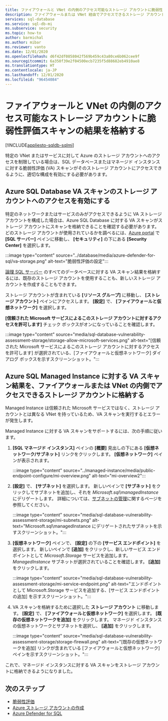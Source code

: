 ```yaml
---
title: ファイアウォールと VNet の内側のアクセス可能なストレージ アカウントに脆弱性評価スキャンの結果を格納する
description: ファイアウォールまたは VNet 経由でアクセスできるストレージ アカウントに脆弱性評価 (VA) スキャンを格納する手順について説明します
services: sql-database
ms.service: sql-db-mi
ms.subservice: security
ms.topic: how-to
author: barmichal
ms.author: mibar
ms.reviewer: vanto
ms.date: 12/01/2020
ms.openlocfilehash: d6f42df0858042f569b459c43a80ce6b062cee9f
ms.sourcegitcommit: 6a350f39e2f04500ecb7235f5d88682eb4910ae8
ms.translationtype: HT
ms.contentlocale: ja-JP
ms.lasthandoff: 12/01/2020
ms.locfileid: "96454084"
---
```

# <a name="store-vulnerability-assessment-scan-results-in-a-storage-account-accessible-behind-firewalls-and-vnets"></a>ファイアウォールと VNet の内側のアクセス可能なストレージ アカウントに脆弱性評価スキャンの結果を格納する
[!INCLUDE[appliesto-sqldb-sqlmi](../includes/appliesto-sqldb-sqlmi.md)]

特定の VNet またはサービスに対して Azure のストレージ アカウントへのアクセスを制限している場合は、SQL データベースまたはマネージド インスタンスに対する脆弱性評価 (VA) スキャンがそのストレージ アカウントにアクセスできるように、適切な構成を有効にする必要があります。

## <a name="enable-azure-sql-database-va-scanning-access-to-the-storage-account"></a>Azure SQL Database VA スキャンのストレージ アカウントへのアクセスを有効にする

特定のネットワークまたはサービスのみがアクセスできるように VA ストレージ アカウントを構成した場合は、Azure SQL Database に対する VA スキャンがストレージ アカウントにスキャンを格納できることを確認する必要があります。 どのストレージ アカウントが使用されているかを調べるには、[Azure portal](https://portal.azure.com) で **[SQL サーバー]** ペインに移動し、 **[セキュリティ]** の下にある **[Security Center]** を選択します。

:::image type="content" source="../database/media/azure-defender-for-sql/va-storage.png" alt-text="脆弱性評価の設定":::

[論理 SQL サーバー](logical-servers.md) のすべてのデータベースに対する VA スキャン結果を格納するには、既存のストレージ アカウントを使用することも、新しいストレージ アカウントを作成することもできます。

ストレージ アカウントが含まれている **[リソース グループ]** に移動し、 **[ストレージ アカウント]** ペインにアクセスします。 **[設定]** で、 **[ファイアウォールと仮想ネットワーク]** を選択します。

**[信頼された Microsoft サービスによるこのストレージ アカウントに対するアクセスを許可します]** チェック ボックスがオンになっていることを確認します。

:::image type="content" source="media/sql-database-vulnerability-assessment-storage/storage-allow-microsoft-services.png" alt-text="[信頼された Microsoft サービスによるこのストレージ アカウントに対するアクセスを許可します] が選択されている、[ファイアウォールと仮想ネットワーク] ダイアログ ボックスを示すスクリーンショット。":::

## <a name="store-va-scan-results-for-azure-sql-managed-instance-in-a-storage-account-that-can-be-accessed-behind-a-firewall-or-vnet"></a>Azure SQL Managed Instance に対する VA スキャン結果を、ファイアウォールまたは VNet の内側でアクセスできるストレージ アカウントに格納する

Managed Instance は信頼された Microsoft サービスではなく、ストレージ アカウントとは異なる VNet を持っているため、VA スキャンを実行するとエラーが発生します。

Managed Instance に対する VA スキャンをサポートするには、次の手順に従います。

1. **[SQL マネージド インスタンス]** ペインの **[概要]** 見出しの下にある **[仮想ネットワーク/サブネット]** リンクをクリックします。 **[仮想ネットワーク]** ペインが表示されます。

   :::image type="content" source="../managed-instance/media/public-endpoint-configure/mi-overview.png" alt-text="mi-overview2":::

1. **[設定]** で、 **[サブネット]** を選択します。 新しいペインで **[サブネット]** をクリックしてサブネットを追加し、それを *Microsoft.sql\managedInstance* にデリゲートします。 詳細については、[サブネットの管理](../../virtual-network/virtual-network-manage-subnet.md)に関するページを参照してください。

   :::image type="content" source="media/sql-database-vulnerability-assessment-storage/mi-subnets.png" alt-text="Microsoft.sql\managedInstance にデリゲートされたサブネットを示すスクリーンショット。":::

1. **[仮想ネットワーク]** ペインで、 **[設定]** の下の **[サービス エンドポイント]** を選択します。 新しいペインで **[追加]** をクリックし、新しいサービス エンドポイントとして *Microsoft.Storage* サービスを追加します。 *ManagedInstance* サブネットが選択されていることを確認します。 **[追加]** をクリックします。

   :::image type="content" source="media/sql-database-vulnerability-assessment-storage/mi-service-endpoint.png" alt-text="エンドポイントとして Microsoft.Storage サービスを追加する、[サービス エンドポイントの追加] を示すスクリーンショット。":::

1. VA スキャンを格納するために選択した **ストレージ アカウント** に移動します。 **[設定]** で、 **[ファイアウォールと仮想ネットワーク]** を選択します。 **[既存の仮想ネットワークを追加]** をクリックします。 マネージド インスタンスの仮想ネットワークとサブネットを選択し、 **[追加]** をクリックします。

   :::image type="content" source="media/sql-database-vulnerability-assessment-storage/storage-firewall.png" alt-text="[既存の仮想ネットワークを追加] リンクが含まれている [ファイアウォールと仮想ネットワーク] ペインを示すスクリーンショット。":::

これで、マネージド インスタンスに対する VA スキャンをストレージ アカウントに格納できるようになりました。

## <a name="next-steps"></a>次のステップ

- [脆弱性評価](sql-vulnerability-assessment.md)
- [Azure ストレージ アカウントの作成](../../storage/common/storage-account-create.md)
- [Azure Defender for SQL](azure-defender-for-sql.md)